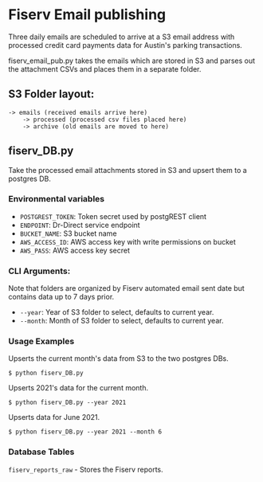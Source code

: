 # Fiserv Email publishing

Three daily emails are scheduled to arrive at a S3 email address with processed credit card payments data for Austin's parking transactions. 

fiserv_email_pub.py takes the emails which are stored in S3 and parses out the attachment CSVs and places them in a separate folder.

## S3 Folder layout:
```
-> emails (received emails arrive here)
	-> processed (processed csv files placed here)
	-> archive (old emails are moved to here)
   ```

## fiserv_DB.py

Take the processed email attachments stored in S3 and upsert them to a postgres DB.

### Environmental variables

- `POSTGREST_TOKEN`: Token secret used by postgREST client
- `ENDPOINT`: Dr-Direct service endpoint
- `BUCKET_NAME`: S3 bucket name
- `AWS_ACCESS_ID`: AWS access key with write permissions on bucket
- `AWS_PASS`: AWS access key secret

### CLI Arguments:

Note that folders are organized by Fiserv automated email sent date but contains data up to 7 days prior.
- `--year`: Year of S3 folder to select, defaults to current year. 
- `--month`: Month of S3 folder to select, defaults to current year. 

### Usage Examples

Upserts the current month's data from S3 to the two postgres DBs.
```shell
$ python fiserv_DB.py 
```

Upserts 2021's data for the current month.
```shell
$ python fiserv_DB.py --year 2021
```

Upserts data for June 2021.
```shell
$ python fiserv_DB.py --year 2021 --month 6
```

### Database Tables

`fiserv_reports_raw` - Stores the Fiserv reports.

